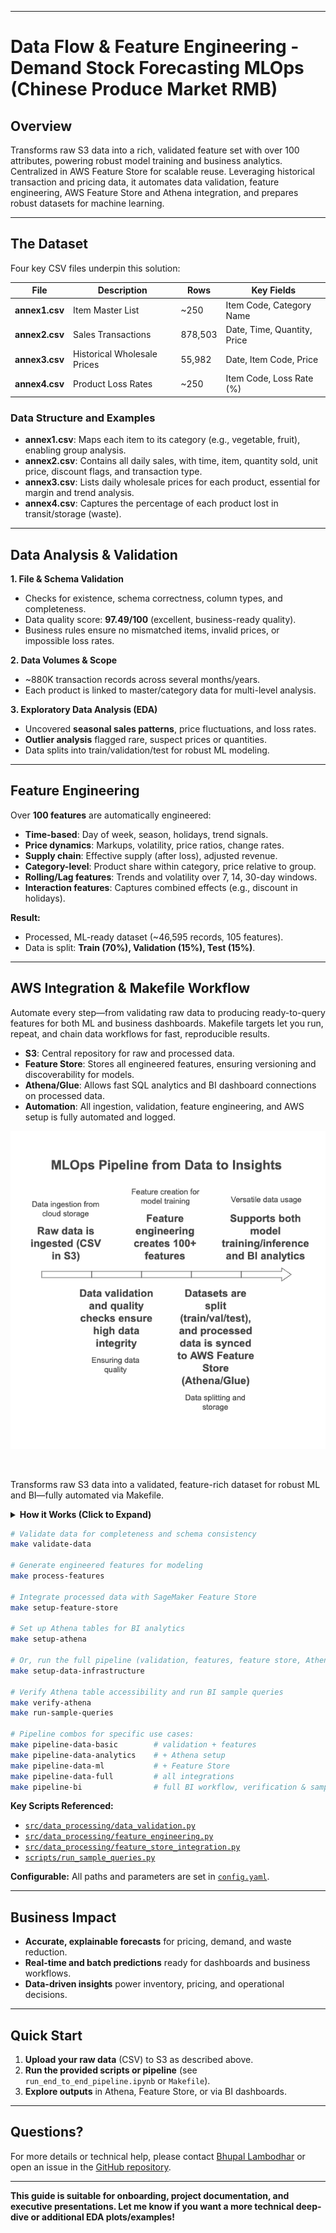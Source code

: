 
---

# Data Flow & Feature Engineering - Demand Stock Forecasting MLOps (Chinese Produce Market RMB)

## Overview

Transforms raw S3 data into a rich, validated feature set with over 100 attributes, powering robust model training and business analytics. Centralized in AWS Feature Store for scalable reuse. Leveraging historical transaction and pricing data, it automates data validation, feature engineering, AWS Feature Store and Athena integration, and prepares robust datasets for machine learning.

---

## The Dataset

Four key CSV files underpin this solution:

| File           | Description                 | Rows    | Key Fields                  |
| -------------- | --------------------------- | ------- | --------------------------- |
| **annex1.csv** | Item Master List            | \~250   | Item Code, Category Name    |
| **annex2.csv** | Sales Transactions          | 878,503 | Date, Time, Quantity, Price |
| **annex3.csv** | Historical Wholesale Prices | 55,982  | Date, Item Code, Price      |
| **annex4.csv** | Product Loss Rates          | \~250   | Item Code, Loss Rate (%)    |

### **Data Structure and Examples**

* **annex1.csv**: Maps each item to its category (e.g., vegetable, fruit), enabling group analysis.
* **annex2.csv**: Contains all daily sales, with time, item, quantity sold, unit price, discount flags, and transaction type.
* **annex3.csv**: Lists daily wholesale prices for each product, essential for margin and trend analysis.
* **annex4.csv**: Captures the percentage of each product lost in transit/storage (waste).

---

## Data Analysis & Validation

**1. File & Schema Validation**

* Checks for existence, schema correctness, column types, and completeness.
* Data quality score: **97.49/100** (excellent, business-ready quality).
* Business rules ensure no mismatched items, invalid prices, or impossible loss rates.

**2. Data Volumes & Scope**

* \~880K transaction records across several months/years.
* Each product is linked to master/category data for multi-level analysis.

**3. Exploratory Data Analysis (EDA)**

* Uncovered **seasonal sales patterns**, price fluctuations, and loss rates.
* **Outlier analysis** flagged rare, suspect prices or quantities.
* Data splits into train/validation/test for robust ML modeling.

---

## Feature Engineering

Over **100 features** are automatically engineered:

* **Time-based**: Day of week, season, holidays, trend signals.
* **Price dynamics**: Markups, volatility, price ratios, change rates.
* **Supply chain**: Effective supply (after loss), adjusted revenue.
* **Category-level**: Product share within category, price relative to group.
* **Rolling/Lag features**: Trends and volatility over 7, 14, 30-day windows.
* **Interaction features**: Captures combined effects (e.g., discount in holidays).

**Result:**

* Processed, ML-ready dataset (\~46,595 records, 105 features).
* Data is split: **Train (70%), Validation (15%), Test (15%)**.

---

## AWS Integration & Makefile Workflow
Automate every step—from validating raw data to producing ready-to-query features for both ML and business dashboards. Makefile targets let you run, repeat, and chain data workflows for fast, reproducible results.

* **S3**: Central repository for raw and processed data.
* **Feature Store**: Stores all engineered features, ensuring versioning and discoverability for models.
* **Athena/Glue**: Allows fast SQL analytics and BI dashboard connections on processed data.
* **Automation**: All ingestion, validation, feature engineering, and AWS setup is fully automated and logged.

![Data Processing, Feature Engineering and Ingestion](./images/data_processing_and_feature_flow.png)

<br/>

Transforms raw S3 data into a validated, feature-rich dataset for robust ML and BI—fully automated via Makefile.

<details> <summary><b>How it Works (Click to Expand)</b></summary>
- Data Validation: Checks data quality, schema, and completeness.
- Feature Engineering: Builds 100+ features for forecasting.
- Feature Store & Athena Integration: Syncs processed data to AWS for both ML and analytics.
- Business Intelligence: Ready-to-query in Athena and for dashboarding.

</details>

```bash
# Validate data for completeness and schema consistency
make validate-data

# Generate engineered features for modeling
make process-features

# Integrate processed data with SageMaker Feature Store
make setup-feature-store

# Set up Athena tables for BI analytics
make setup-athena

# Or, run the full pipeline (validation, features, feature store, Athena)
make setup-data-infrastructure

# Verify Athena table accessibility and run BI sample queries
make verify-athena
make run-sample-queries

# Pipeline combos for specific use cases:
make pipeline-data-basic        # validation + features
make pipeline-data-analytics    # + Athena setup
make pipeline-data-ml           # + Feature Store
make pipeline-data-full         # all integrations
make pipeline-bi                # full BI workflow, verification & sample queries
```

**Key Scripts Referenced:**

* [`src/data_processing/data_validation.py`](src/data_processing/data_validation.py)
* [`src/data_processing/feature_engineering.py`](src/data_processing/feature_engineering.py)
* [`src/data_processing/feature_store_integration.py`](src/data_processing/feature_store_integration.py)
* [`scripts/run_sample_queries.py`](scripts/run_sample_queries.py)

**Configurable:** All paths and parameters are set in [`config.yaml`](config.yaml).

---

## Business Impact 

* **Accurate, explainable forecasts** for pricing, demand, and waste reduction.
* **Real-time and batch predictions** ready for dashboards and business workflows.
* **Data-driven insights** power inventory, pricing, and operational decisions.

---

## Quick Start

1. **Upload your raw data** (CSV) to S3 as described above.
2. **Run the provided scripts or pipeline** (see `run_end_to_end_pipeline.ipynb` or `Makefile`).
3. **Explore outputs** in Athena, Feature Store, or via BI dashboards.

---

## Questions?

For more details or technical help, please contact [Bhupal Lambodhar](mailto:btiduwarlambodhar@sandiego.edu) or open an issue in the [GitHub repository](https://github.com/btlambodh/demand-stock-forecasting-mlops).

---

**This guide is suitable for onboarding, project documentation, and executive presentations. Let me know if you want a more technical deep-dive or additional EDA plots/examples!**
